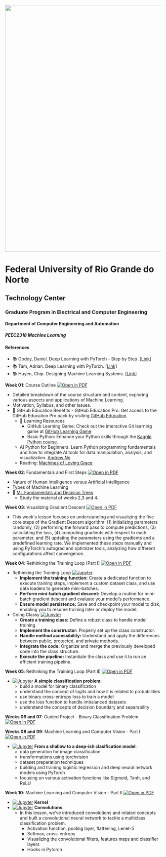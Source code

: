 
<center><img width="800" src="images/ct.jpeg"></center>

# Federal University of Rio Grande do Norte
## Technology Center
### Graduate Program in Electrical and Computer Engineering
#### Department of Computer Engineering and Automation 
##### PEEC2318 Machine Learning

#### References

- :books: Godoy, Daniel. Deep Learning with PyTorch - Step by Step. [[Link]](https://pytorchstepbystep.com/)
- :books: Tam, Adrian. Deep Learning with PyTorch. [[Link]](https://machinelearningmastery.com/deep-learning-with-pytorch/)
- :books: Huyen, Chip. Designing Machine Learning Systems. [[Link]](https://www.oreilly.com/library/view/designing-machine-learning/9781098107956/)


**Week 01**: Course Outline [![Open in PDF](https://img.shields.io/badge/-PDF-EC1C24?style=flat-square&logo=adobeacrobatreader)](https://github.com/ivanovitchm/ppgeec2318/blob/main/lessons/week01/outline.pdf)
- Detailed breakdown of the course structure and content, exploring various aspects and applications of Machine Learning.
- Motivation, Syllabus, and other issues.
-  🎉 GitHub Education Benefits
        - GitHub Education Pro: Get access to the GitHub Education Pro pack by visiting [GitHub Education](https://education.github.com/pack)
    - 📖 Learning Resources 
        - GitHub Learning Game: Check out the interactive Git learning game at [GitHub Learning Game](https://learngitbranching.js.org/)
        - Basic Python: Enhance your Python skills through the [Kaggle Python course](https://www.kaggle.com/learn/python).
    - AI Python for Beginners: Learn Python programming fundamentals and how to integrate AI tools for data manipulation, analysis, and visualization. [Andrew Ng](https://www.deeplearning.ai/short-courses/ai-python-for-beginners/)
    - Reading: [Machines of Loving Grace](https://darioamodei.com/machines-of-loving-grace)

**Week 02**: Fundamentals and First Steps [![Open in PDF](https://img.shields.io/badge/-PDF-EC1C24?style=flat-square&logo=adobeacrobatreader)](https://github.com/ivanovitchm/ppgeec2318/blob/main/lessons/week02/week02.pdf)
- Nature of Human Intelligence versus Artificial Intelligence
- Types of Machine Learning
- :movie_camera: [ML Fundamentals and Decision Trees](https://github.com/ivanovitchm/ppgeecmachinelearning)
    - Study the material of weeks 2,3 and 4.

**Week 03**: Visualizing Gradient Descent [![Open in PDF](https://img.shields.io/badge/-PDF-EC1C24?style=flat-square&logo=adobeacrobatreader)](https://github.com/ivanovitchm/ppgeec2318/blob/main/lessons/week03/week03.pdf)
- This week's lesson focuses on understanding and visualizing the five core steps of the Gradient Descent algorithm: (1) initializing parameters randomly, (2) performing the forward pass to compute predictions, (3) calculating the loss, (4) computing gradients with respect to each parameter, and (5) updating the parameters using the gradients and a predefined learning rate. We implemented these steps manually and using PyTorch's autograd and optimizer tools, analyzing how different configurations affect convergence.


**Week 04**: Rethinking the Training Loop (Part I) [![Open in PDF](https://img.shields.io/badge/-PDF-EC1C24?style=flat-square&logo=adobeacrobatreader)](https://github.com/ivanovitchm/ppgeec2318/blob/main/lessons/week04/week04.pdf)

- Rethinking the Training Loop [![Jupyter](https://img.shields.io/badge/-Notebook-191A1B?style=flat-square&logo=jupyter)](https://github.com/ivanovitchm/ppgeec2318/blob/main/lessons/week04/week04a.ipynb)
    - **Implement the training function:** Create a dedicated function to execute training steps, implement a custom dataset class, and use data loaders to generate mini-batches.
    - **Perform mini-batch gradient descent:** Develop a routine for mini-batch gradient descent and evaluate your model’s performance.
    - **Ensure model persistence:** Save and checkpoint your model to disk, enabling you to resume training later or deploy the model.
- Going Classy [![Jupyter](https://img.shields.io/badge/-Notebook-191A1B?style=flat-square&logo=jupyter)](https://github.com/ivanovitchm/ppgeec2318/blob/main/lessons/week04/week4b.ipynb)
    - **Create a training class:** Define a robust class to handle model training.
    - **Implement the constructor:** Properly set up the class constructor.
    - **Handle method accessibility:** Understand and apply the differences between public, protected, and private methods.
    - **Integrate the code:** Organize and merge the previously developed code into the class structure.
    - **Execute the pipeline:** Instantiate the class and use it to run an efficient training pipeline.

**Week 05**: Rethinking the Training Loop (Part II) [![Open in PDF](https://img.shields.io/badge/-PDF-EC1C24?style=flat-square&logo=adobeacrobatreader)](https://github.com/ivanovitchm/ppgeec2318/blob/main/lessons/week05/week05.pdf)

- [![Jupyter](https://img.shields.io/badge/-Notebook-191A1B?style=flat-square&logo=jupyter)](https://github.com/ivanovitchm/ppgeec2318/blob/main/lessons/week05/week05c.ipynb) **A simple classification problem**:
    - build a model for binary classification
    - understand the concept of logits and how it is related to probabilities
    - use binary cross-entropy loss to train a model
    - use the loss function to handle imbalanced datasets
    - understand the concepts of decision boundary and separability

**Weeks 06 and 07**: Guided Project - Binary Classification Problem [![Open in PDF](https://img.shields.io/badge/-PDF-EC1C24?style=flat-square&logo=adobeacrobatreader)](https://github.com/ivanovitchm/ppgeec2318/blob/main/lessons/week0607/Project01.pdf)

**Weeks 08 and 09**: Machine Learning and Computer Vision - Part I [![Open in PDF](https://img.shields.io/badge/-PDF-EC1C24?style=flat-square&logo=adobeacrobatreader)](https://github.com/ivanovitchm/ppgeec2318/blob/main/lessons/week08/Week08.pdf)
- [![Jupyter](https://img.shields.io/badge/-Notebook-191A1B?style=flat-square&logo=jupyter)](https://github.com/ivanovitchm/ppgeec2318/blob/main/lessons/week08/Week08.ipynb) **From a shallow to a deep-ish clasification model**:
    - data generation for image classification
    - transformations using torchvision
    - dataset preparation techniques
    - building and training logistic regression and deep neural network models using PyTorch
    - focusing on various activation functions like Sigmoid, Tanh, and ReLU

**Week 10**: Machine Learning and Computer Vision - Part II [![Open in PDF](https://img.shields.io/badge/-PDF-EC1C24?style=flat-square&logo=adobeacrobatreader)](https://github.com/ivanovitchm/ppgeec2318/blob/main/lessons/week10/Week10.pdf)
- [![Jupyter](https://img.shields.io/badge/-Notebook-191A1B?style=flat-square&logo=jupyter)](https://github.com/ivanovitchm/ppgeec2318/blob/main/lessons/week10/Kernel.ipynb) **Kernel**
- [![Jupyter](https://img.shields.io/badge/-Notebook-191A1B?style=flat-square&logo=jupyter)](https://github.com/ivanovitchm/ppgeec2318/blob/main/lessons/week10/Week10.ipynb) **Convolutions**:
    - In this lesson, we’ve introduced convolutions and related concepts and built a convolutional neural network to tackle a multiclass classification problem.
        - Activation function, pooling layer, flattening, Lenet-5
        - Softmax, cross-entropy
        - Visualizing the convolutional filters, features maps and classifier layers
        - Hooks in Pytorch
